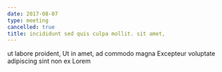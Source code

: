 ```yaml
---
date: 2017-08-07
type: meeting
cancelled: true
title: incididunt sed quis culpa mollit. sit amet,
---
```

ut labore proident, Ut in amet, ad commodo magna Excepteur voluptate adipiscing sint non ex Lorem